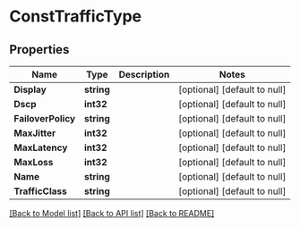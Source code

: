 # ConstTrafficType

## Properties
Name | Type | Description | Notes
------------ | ------------- | ------------- | -------------
**Display** | **string** |  | [optional] [default to null]
**Dscp** | **int32** |  | [optional] [default to null]
**FailoverPolicy** | **string** |  | [optional] [default to null]
**MaxJitter** | **int32** |  | [optional] [default to null]
**MaxLatency** | **int32** |  | [optional] [default to null]
**MaxLoss** | **int32** |  | [optional] [default to null]
**Name** | **string** |  | [optional] [default to null]
**TrafficClass** | **string** |  | [optional] [default to null]

[[Back to Model list]](../README.md#documentation-for-models) [[Back to API list]](../README.md#documentation-for-api-endpoints) [[Back to README]](../README.md)

